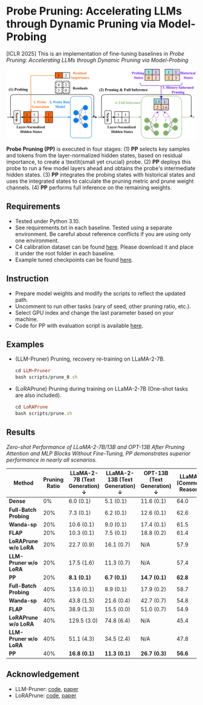# Probe Pruning: Accelerating LLMs through Dynamic Pruning via Model-Probing

[ICLR 2025] This is an implementation of fine-tuning baselines in *Probe Pruning: Accelerating LLMs through Dynamic Pruning via Model-Probing*

![Main Method](asset/method.png)

**Probe Pruning (PP)** is executed in four stages: (1) **PP** selects key samples and tokens from the layer-normalized hidden states, based on residual importance, to create a \textit{small yet crucial} probe. (2) **PP** deploys this probe to run a few model layers ahead and obtains the probe's intermediate hidden states. (3) **PP** integrates the probing states with historical states and uses the integrated states to calculate the pruning metric and prune weight channels. (4) **PP** performs full inference on the remaining weights.

## Requirements

- Tested under Python 3.10.
- See requirements.txt in each baseline. Tested using a separate environment. Be careful about reference conflicts if you are using only one environment.  
- C4 calibration dataset can be found [here](https://drive.google.com/file/d/1dTl7rPeOqKqQmFPxldITolJTVAp8MScv/view?usp=sharing). Please download it and place it under the root folder in each baseline.
- Example tuned checkpoints can be found [here](https://drive.google.com/drive/folders/170q3BcGBaG8mGu7KTc6eVxrN36S-dNNJ?usp=drive_link).

## Instruction

- Prepare model weights and modify the scripts to reflect the updated path.
- Uncomment to run other tasks (vary of seed, other pruning ratio, etc.).
- Select GPU index and change the last parameter based on your machine.
- Code for PP with evaluation script is available [here](https://github.com/Qi-Le1/Probe_Pruning). 

## Examples

- (LLM-Pruner) Pruning, recovery re-training on LLaMA-2-7B.

  ```ruby
  cd LLM-Pruner
  bash scripts/prune_0.sh
  ```

- (LoRAPrune) Pruning during training on LLaMA-2-7B (One-shot tasks are also included).

  ```ruby
  cd LoRAPrune
  bash scripts/prune.sh
  ```


## Results

*Zero-shot Performance of LLaMA-2-7B/13B and OPT-13B After Pruning Attention and MLP Blocks Without Fine-Tuning, PP demonstrates superior performance in nearly all scenarios.*

| Method                  | Pruning Ratio | LLaMA-2-7B (Text Generation) ↓ | LLaMA-2-13B (Text Generation) ↓ | OPT-13B (Text Generation) ↓ | LLaMA-2-7B (Commonsense Reasoning) ↑ | LLaMA-2-13B (Commonsense Reasoning) ↑ | OPT-13B (Commonsense Reasoning) ↑ |
| ----------------------- | ------------- | ------------------------------ | ------------------------------- | --------------------------- | ------------------------------------ | ------------------------------------- | --------------------------------- |
| **Dense**               | 0%            | 6.0 (0.1)                      | 5.1 (0.1)                       | 11.6 (0.1)                  | 64.0                                 | 66.2                                  | 57.2                              |
| **Full-Batch Probing**  | 20%           | 7.3 (0.1)                      | 6.2 (0.1)                       | 12.6 (0.1)                  | 62.6                                 | 65.3                                  | 56.4                              |
| **Wanda-sp**            | 20%           | 10.6 (0.1)                     | 9.0 (0.1)                       | 17.4 (0.1)                  | 61.5                                 | 65.0                                  | 55.2                              |
| **FLAP**                | 20%           | 10.3 (0.1)                     | 7.5 (0.1)                       | 18.8 (0.2)                  | 61.4                                 | 64.6                                  | 54.9                              |
| **LoRAPrune w/o LoRA**  | 20%           | 22.7 (0.9)                     | 16.1 (0.7)                      | N/A                         | 57.9                                 | 58.9                                  | N/A                               |
| **LLM-Pruner w/o LoRA** | 20%           | 17.5 (1.6)                     | 11.3 (0.7)                      | N/A                         | 57.4                                 | 61.3                                  | N/A                               |
| **PP**                  | 20%           | **8.1 (0.1)**                  | **6.7 (0.1)**                   | **14.7 (0.1)**              | **62.8**                             | **65.3**                              | **56.5**                          |
| **Full-Batch Probing**  | 40%           | 13.6 (0.1)                     | 8.9 (0.1)                       | 17.9 (0.2)                  | 58.7                                 | 62.9                                  | 54.0                              |
| **Wanda-sp**            | 40%           | 43.8 (1.5)                     | 21.6 (0.4)                      | 42.7 (0.7)                  | 54.8                                 | 56.6                                  | 50.5                              |
| **FLAP**                | 40%           | 38.9 (1.3)                     | 15.5 (0.0)                      | 51.0 (0.7)                  | 54.9                                 | 60.6                                  | 50.8                              |
| **LoRAPrune w/o LoRA**  | 40%           | 129.5 (3.0)                    | 74.8 (6.4)                      | N/A                         | 45.4                                 | 48.1                                  | N/A                               |
| **LLM-Pruner w/o LoRA** | 40%           | 51.1 (4.3)                     | 34.5 (2.4)                      | N/A                         | 47.8                                 | 52.0                                  | N/A                               |
| **PP**                  | 40%           | **16.8 (0.1)**                 | **11.3 (0.1)**                  | **26.7 (0.3)**              | **56.6**                             | **61.0**                              | **53.1**                          |

## Acknowledgement
- LLM-Pruner: [code](https://github.com/horseee/LLM-Pruner), [paper](https://arxiv.org/abs/2305.11627)
- LoRAPrune: [code](https://github.com/aim-uofa/LoRAPrune), [paper](https://arxiv.org/abs/2305.18403)
